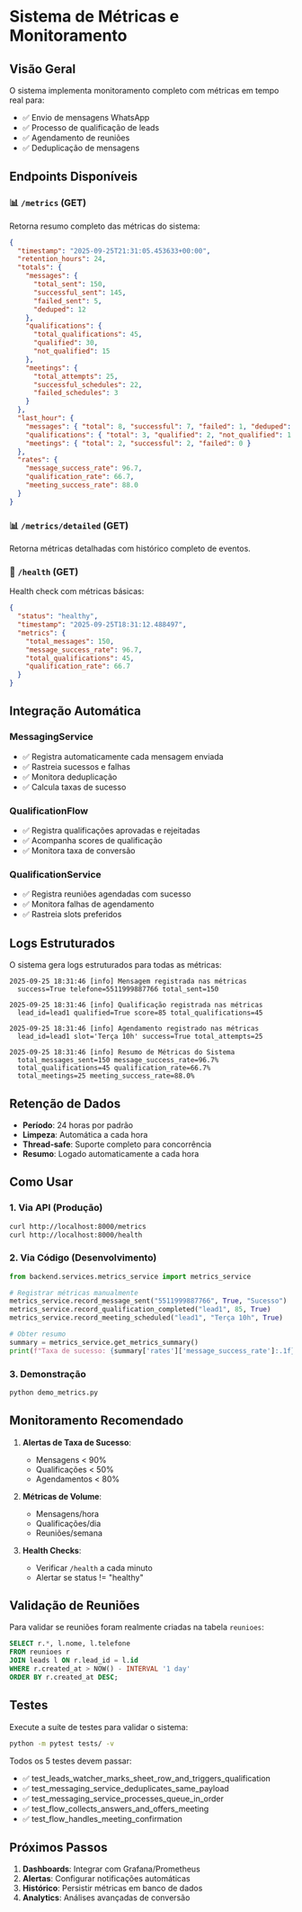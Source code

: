 # Sistema de Métricas e Monitoramento

## Visão Geral

O sistema implementa monitoramento completo com métricas em tempo real para:
- ✅ Envio de mensagens WhatsApp
- ✅ Processo de qualificação de leads
- ✅ Agendamento de reuniões
- ✅ Deduplicação de mensagens

## Endpoints Disponíveis

### 📊 `/metrics` (GET)
Retorna resumo completo das métricas do sistema:

```json
{
  "timestamp": "2025-09-25T21:31:05.453633+00:00",
  "retention_hours": 24,
  "totals": {
    "messages": {
      "total_sent": 150,
      "successful_sent": 145,
      "failed_sent": 5,
      "deduped": 12
    },
    "qualifications": {
      "total_qualifications": 45,
      "qualified": 30,
      "not_qualified": 15
    },
    "meetings": {
      "total_attempts": 25,
      "successful_schedules": 22,
      "failed_schedules": 3
    }
  },
  "last_hour": {
    "messages": { "total": 8, "successful": 7, "failed": 1, "deduped": 2 },
    "qualifications": { "total": 3, "qualified": 2, "not_qualified": 1 },
    "meetings": { "total": 2, "successful": 2, "failed": 0 }
  },
  "rates": {
    "message_success_rate": 96.7,
    "qualification_rate": 66.7,
    "meeting_success_rate": 88.0
  }
}
```

### 📊 `/metrics/detailed` (GET)
Retorna métricas detalhadas com histórico completo de eventos.

### 🏥 `/health` (GET)
Health check com métricas básicas:

```json
{
  "status": "healthy",
  "timestamp": "2025-09-25T18:31:12.488497",
  "metrics": {
    "total_messages": 150,
    "message_success_rate": 96.7,
    "total_qualifications": 45,
    "qualification_rate": 66.7
  }
}
```

## Integração Automática

### MessagingService
- ✅ Registra automaticamente cada mensagem enviada
- ✅ Rastreia sucessos e falhas
- ✅ Monitora deduplicação
- ✅ Calcula taxas de sucesso

### QualificationFlow
- ✅ Registra qualificações aprovadas e rejeitadas
- ✅ Acompanha scores de qualificação
- ✅ Monitora taxa de conversão

### QualificationService
- ✅ Registra reuniões agendadas com sucesso
- ✅ Monitora falhas de agendamento
- ✅ Rastreia slots preferidos

## Logs Estruturados

O sistema gera logs estruturados para todas as métricas:

```
2025-09-25 18:31:46 [info] Mensagem registrada nas métricas 
  success=True telefone=5511999887766 total_sent=150

2025-09-25 18:31:46 [info] Qualificação registrada nas métricas 
  lead_id=lead1 qualified=True score=85 total_qualifications=45

2025-09-25 18:31:46 [info] Agendamento registrado nas métricas 
  lead_id=lead1 slot='Terça 10h' success=True total_attempts=25

2025-09-25 18:31:46 [info] Resumo de Métricas do Sistema
  total_messages_sent=150 message_success_rate=96.7%
  total_qualifications=45 qualification_rate=66.7%
  total_meetings=25 meeting_success_rate=88.0%
```

## Retenção de Dados

- **Período**: 24 horas por padrão
- **Limpeza**: Automática a cada hora
- **Thread-safe**: Suporte completo para concorrência
- **Resumo**: Logado automaticamente a cada hora

## Como Usar

### 1. Via API (Produção)
```bash
curl http://localhost:8000/metrics
curl http://localhost:8000/health
```

### 2. Via Código (Desenvolvimento)
```python
from backend.services.metrics_service import metrics_service

# Registrar métricas manualmente
metrics_service.record_message_sent("5511999887766", True, "Sucesso")
metrics_service.record_qualification_completed("lead1", 85, True)
metrics_service.record_meeting_scheduled("lead1", "Terça 10h", True)

# Obter resumo
summary = metrics_service.get_metrics_summary()
print(f"Taxa de sucesso: {summary['rates']['message_success_rate']:.1f}%")
```

### 3. Demonstração
```bash
python demo_metrics.py
```

## Monitoramento Recomendado

1. **Alertas de Taxa de Sucesso**:
   - Mensagens < 90%
   - Qualificações < 50%
   - Agendamentos < 80%

2. **Métricas de Volume**:
   - Mensagens/hora
   - Qualificações/dia
   - Reuniões/semana

3. **Health Checks**:
   - Verificar `/health` a cada minuto
   - Alertar se status != "healthy"

## Validação de Reuniões

Para validar se reuniões foram realmente criadas na tabela `reunioes`:

```sql
SELECT r.*, l.nome, l.telefone 
FROM reunioes r 
JOIN leads l ON r.lead_id = l.id 
WHERE r.created_at > NOW() - INTERVAL '1 day'
ORDER BY r.created_at DESC;
```

## Testes

Execute a suíte de testes para validar o sistema:

```bash
python -m pytest tests/ -v
```

Todos os 5 testes devem passar:
- ✅ test_leads_watcher_marks_sheet_row_and_triggers_qualification
- ✅ test_messaging_service_deduplicates_same_payload  
- ✅ test_messaging_service_processes_queue_in_order
- ✅ test_flow_collects_answers_and_offers_meeting
- ✅ test_flow_handles_meeting_confirmation

## Próximos Passos

1. **Dashboards**: Integrar com Grafana/Prometheus
2. **Alertas**: Configurar notificações automáticas
3. **Histórico**: Persistir métricas em banco de dados
4. **Analytics**: Análises avançadas de conversão
